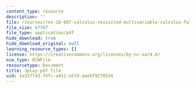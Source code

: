 ```yaml
---
content_type: resource
description: ''
file: /courses/res-18-007-calculus-revisited-multivariable-calculus-fall-2011/1e337f43f6fca411a57daae5f9270534_NG9hkGQwT3k.pdf
file_size: 67707
file_type: application/pdf
hide_download: true
hide_download_original: null
learning_resource_types: []
license: https://creativecommons.org/licenses/by-nc-sa/4.0/
ocw_type: OCWFile
resourcetype: Document
title: 3play pdf file
uid: 1e337f43-f6fc-a411-a57d-aae5f9270534
---
```


